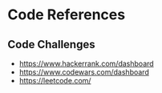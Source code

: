 # Code References

## Code Challenges
- https://www.hackerrank.com/dashboard
- https://www.codewars.com/dashboard
- https://leetcode.com/